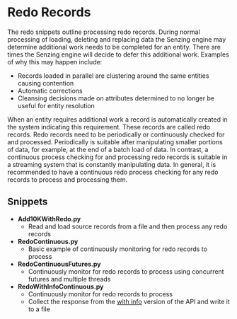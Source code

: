 # Redo Records
The redo snippets outline processing redo records. During normal processing of loading, deleting and replacing data the Senzing engine may determine additional work needs to be completed for an entity. There are times the Senzing engine will decide to defer this additional work. Examples of why this may happen include:
* Records loaded in parallel are clustering around the same entities causing contention
* Automatic corrections 
* Cleansing decisions made on attributes determined to no longer be useful for entity resolution

When an entity requires additional work a record is automatically created in the system indicating this requirement. These records are called redo records. Redo records need to be periodically or continuously checked for and processed. Periodically is suitable after manipulating smaller portions of data, for example, at the end of a batch load of data. In contrast, a continuous process checking for and processing redo records is suitable in a streaming system that is constantly manipulating data. In general, it is recommended to have a continuous redo process checking for any redo records to process and processing them.

## Snippets
* **Add10KWithRedo.py**
    * Read and load source records from a file and then process any redo records 
* **RedoContinuous.py**
    * Basic example of continuously monitoring for redo records to process
* **RedoContinuousFutures.py**
    * Continuously monitor for redo records to process using concurrent futures and multiple threads
* **RedoWithInfoContinuous.py**
    * Continuously monitor for redo records to process
    * Collect the response from the [with info](../../../README.md#with-info) version of the API and write it to a file

